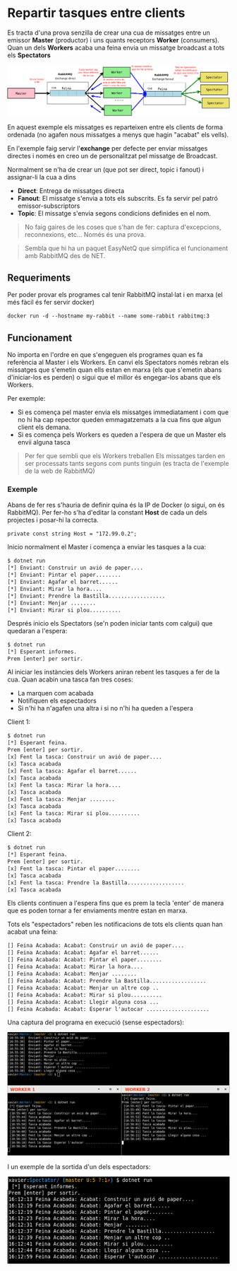 # Repartir tasques entre clients

Es tracta d'una prova senzilla de crear una cua de missatges entre un emissor **Master** (productor) i uns quants receptors **Worker** (consumers). Quan un dels **Workers** acaba una feina envia un missatge broadcast a tots els **Spectators**

![Funcionament](diagrama.png)

En aquest exemple els missatges es reparteixen entre els clients de forma ordenada (no agafen nous missatges a menys que hagin "acabat" els vells).

En l'exemple faig servir l'**exchange** per defecte per enviar missatges directes i només en creo un de personalitzat pel missatge de Broadcast.

Normalment se n'ha de crear un (que pot ser direct, topic i fanout) i assignar-li la cua a dins

- **Direct**: Entrega de missatges directa
- **Fanout**: El missatge s'envia a tots els subscrits. Es fa servir pel patró emissor-subscriptors
- **Topic**: El missatge s'envia segons condicions definides en el nom.

> No faig gaires de les coses que s'han de fer: captura d'excepcions, reconnexions, etc... Només és una prova.

> Sembla que hi ha un paquet EasyNetQ que simplifica el funcionament amb RabbitMQ des de NET.

## Requeriments

Per poder provar els programes cal tenir RabbitMQ instal·lat i en marxa (el més fàcil és fer servir docker)

    docker run -d --hostname my-rabbit --name some-rabbit rabbitmq:3

## Funcionament

No importa en l'ordre en que s'engeguen els programes quan es fa referència al Master i els Workers. En canvi els Spectators només rebran els missatges que s'emetin quan ells estan en marxa (els que s'emetin abans d'iniciar-los es perden) o sigui que el millor és engegar-los abans que els Workers.

Per exemple:

- Si es comença pel master envia els missatges immediatament i com que no hi ha cap repector queden emmagatzemats a la cua fins que algun client els demana.
- Si es comença pels Workers es queden a l'espera de que un Master els envii alguna tasca

> Per fer que sembli que els Workers treballen Els missatges tarden en ser processats tants segons com punts tinguin (es tracta de l'exemple de la web de RabbitMQ)

### Exemple

Abans de fer res s'hauria de definir quina és la IP de Docker (o sigui, on és RabbitMQ). Per fer-ho s'ha d'editar la constant **Host** de cada un dels projectes i posar-hi la correcta.

    private const string Host = "172.99.0.2";

Inicio normalment el Master i comença a enviar les tasques a la cua:

    $ dotnet run
    [*] Enviant: Construir un avió de paper....
    [*] Enviant: Pintar el paper........
    [*] Enviant: Agafar el barret......
    [*] Enviant: Mirar la hora....
    [*] Enviant: Prendre la Bastilla..................
    [*] Enviant: Menjar ........
    [*] Enviant: Mirar si plou..........

Després inicio els Spectators (se'n poden iniciar tants com calgui) que quedaran a l'espera:

    $ dotnet run
    [*] Esperant informes.
    Prem [enter] per sortir.

Al iniciar les instàncies dels Workers aniran rebent les tasques a fer de la cua. Quan acabin una tasca fan tres coses:

- La marquen com acabada
- Notifiquen els espectadors
- Si n'hi ha n'agafen una altra i si no n'hi ha queden a l'espera

Client 1:

    $ dotnet run
    [*] Esperant feina.
    Prem [enter] per sortir.
    [x] Fent la tasca: Construir un avió de paper....
    [x] Tasca acabada
    [x] Fent la tasca: Agafar el barret......
    [x] Tasca acabada
    [x] Fent la tasca: Mirar la hora....
    [x] Tasca acabada
    [x] Fent la tasca: Menjar ........
    [x] Tasca acabada
    [x] Fent la tasca: Mirar si plou..........
    [x] Tasca acabada

Client 2:

    $ dotnet run
    [*] Esperant feina.
    Prem [enter] per sortir.
    [x] Fent la tasca: Pintar el paper........
    [x] Tasca acabada
    [x] Fent la tasca: Prendre la Bastilla..................
    [x] Tasca acabada

Els clients continuen a l'espera fins que es prem la tecla 'enter' de manera que es poden tornar a fer enviaments mentre estan en marxa.

Tots els "espectadors" reben les notificacions de tots els clients quan han acabat una feina:

    [] Feina Acabada: Acabat: Construir un avió de paper....
    [] Feina Acabada: Acabat: Agafar el barret......
    [] Feina Acabada: Acabat: Pintar el paper........
    [] Feina Acabada: Acabat: Mirar la hora....
    [] Feina Acabada: Acabat: Menjar ........
    [] Feina Acabada: Acabat: Prendre la Bastilla..................
    [] Feina Acabada: Acabat: Menjar un altre cop ..
    [] Feina Acabada: Acabat: Mirar si plou..........
    [] Feina Acabada: Acabat: Llegir alguna cosa ...
    [] Feina Acabada: Acabat: Esperar l'autocar ....................

Una captura del programa en execució (sense espectadors):

![Exemple](exemple.png)

I un exemple de la sortida d'un dels espectadors:

![Exemple2](exemple2.png)
